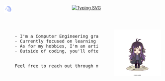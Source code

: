 <div align="center">
  <img src="assets/icons8-moon-and-stars-50 (1).png" width=5% align="left" />

  <a href="https://git.io/typing-svg">
    <img src="https://readme-typing-svg.demolab.com?font=Fira+Code&weight=500&size=50&pause=2000&color=8A7FF7&background=6CFF8400&repeat=false&random=false&width=680&height=140&lines=HELLO+HELLO%2C+I'M+ESRA!" alt="Typing SVG" />
  </a>
</div>

<br><br>

<div style="display: flex; justify-content: space-between; align-items: left;">
  <div style="width: 60%;">
    <pre>
    - I'm a Computer Engineering graduate from Bahçeşehir University.
    - Currently focused on learning .NET Web API and related technologies.
    - As for my hobbies, I'm an artist in both traditional and digital mediums.
    - Outside of coding, you'll often catch me gaming.
    <br>
    Feel free to reach out through my socials if you share similar interests or have any exciting projects in mind.
    </pre>
  </div>
  <div style="width: 30%;">
    <img src="assets/org_20240301_030929.png" alt="Your Image" height="auto" width="100%">
  </div>
</div>

